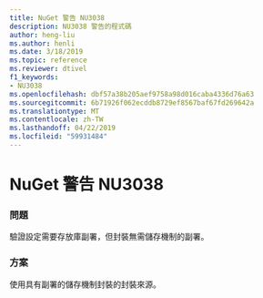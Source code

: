 ```yaml
---
title: NuGet 警告 NU3038
description: NU3038 警告的程式碼
author: heng-liu
ms.author: henli
ms.date: 3/18/2019
ms.topic: reference
ms.reviewer: dtivel
f1_keywords:
- NU3038
ms.openlocfilehash: dbf57a38b205aef9758a98d016caba4336d76a63
ms.sourcegitcommit: 6b71926f062ecddb8729ef8567baf67fd269642a
ms.translationtype: MT
ms.contentlocale: zh-TW
ms.lasthandoff: 04/22/2019
ms.locfileid: "59931484"
---
```

# <a name="nuget-warning-nu3038"></a>NuGet 警告 NU3038

### <a name="issue"></a>問題

驗證設定需要存放庫副署，但封裝無需儲存機制的副署。


### <a name="solution"></a>方案

使用具有副署的儲存機制封裝的封裝來源。  